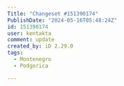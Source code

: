 ```yaml
---
Title: "Changeset #151390174"
PublishDate: "2024-05-16T05:48:24Z"
id: 151390174
user: kentakta
comment: update
created_by: iD 2.29.0
tags:
  - Montenegro
  - Podgorica

---
```

